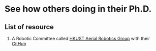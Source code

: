 # See how others doing in their Ph.D.


## List of resource
1. A Robotic Committee called [HKUST Aerial Robotics Group](https://uav.hkust.edu.hk) with their [GitHub](https://github.com/HKUST-Aerial-Robotics)